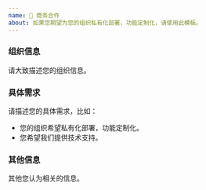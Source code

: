 ```yaml
---
name: 🌌 商务合作
about: 如果您期望为您的组织私有化部署，功能定制化，请使用此模板。
---
```


### 组织信息

请大致描述您的组织信息。

### 具体需求

请描述您的具体需求，比如：

- 您的组织希望私有化部署，功能定制化。
- 您希望我们提供技术支持。

### 其他信息

其他您认为相关的信息。
